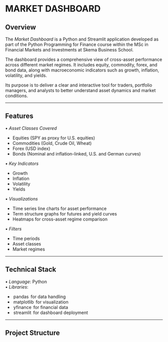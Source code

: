 # MARKET DASHBOARD

## Overview
The *Market Dashboard* is a Python and Streamlit application developed as part of the Python Programming for Finance course within the MSc in Financial Markets and Investments at Skema Business School.  

The dashboard provides a comprehensive view of cross-asset performance across different market regimes. It includes equity, commodity, forex, and bond data, along with macroeconomic indicators such as growth, inflation, volatility, and yields.  

Its purpose is to deliver a clear and interactive tool for traders, portfolio managers, and analysts to better understand asset dynamics and market conditions.

---

## Features
•⁠  ⁠*Asset Classes Covered*
  - Equities (SPY as proxy for U.S. equities)
  - Commodities (Gold, Crude Oil, Wheat)
  - Forex (USD index)
  - Bonds (Nominal and inflation-linked, U.S. and German curves)

•⁠  ⁠*Key Indicators*
  - Growth
  - Inflation
  - Volatility
  - Yields

•⁠  ⁠*Visualizations*
  - Time series line charts for asset performance
  - Term structure graphs for futures and yield curves
  - Heatmaps for cross-asset regime comparison

•⁠  ⁠*Filters*
  - Time periods
  - Asset classes
  - Market regimes

---

## Technical Stack
•⁠  ⁠*Language*: Python  
•⁠  ⁠*Libraries*:  
  - ⁠ pandas ⁠ for data handling  
  - ⁠ matplotlib ⁠ for visualization  
  - ⁠ yfinance ⁠ for financial data  
  - ⁠ streamlit ⁠ for dashboard deployment  

---

## Project Structure